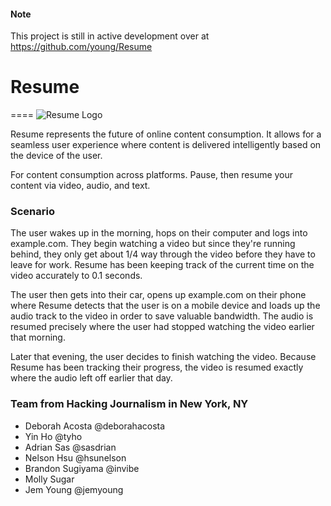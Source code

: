 #### Note
This project is still in active development over at https://github.com/young/Resume

# Resume
====
![](https://github.com/young/hacking-journalism/blob/master/misc/Resume_logo.png "Resume Logo")


Resume represents the future of online content consumption.
It allows for a seamless user experience where content is delivered intelligently based on the device of the user.

For content consumption across platforms. Pause, then resume your content via video, audio, and text.


### Scenario
The user wakes up in the morning, hops on their computer and logs into example.com. They begin watching a video but since they're running behind, they only get about 1/4 way through the video before they have to leave for work. Resume has been keeping track of the current time on the video accurately to 0.1 seconds.

The user then gets into their car, opens up example.com on their phone where Resume detects that the user is on a mobile device and loads up the audio track to the video in order to save valuable bandwidth. The audio is resumed precisely where the user had stopped watching the video earlier that morning.

Later that evening, the user decides to finish watching the video. Because Resume has been tracking their progress, the video is resumed exactly where the audio left off earlier that day.


### Team from Hacking Journalism in New York, NY

+ Deborah Acosta @deborahacosta
+ Yin Ho @tyho
+ Adrian Sas @sasdrian
+ Nelson Hsu @hsunelson
+ Brandon Sugiyama @invibe
+ Molly Sugar
+ Jem Young @jemyoung
